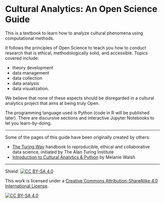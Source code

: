 # Cultural Analytics: An Open Science Guide

This is a textbook to learn how to analyze cultural phenomena using computational methods. 

It follows the principles of Open Science to teach you how to conduct research that is ethical, methodologically solid, and accessible. Topics covered include:
- theory development
- data management
- data collection
- data analysis
- data visualization.

We believe that none of these aspects should be disregarded in a cultural analytics project that aims at being truly Open.

The programming language used is Python (code in R will be published later).
There are discursive sections and interactive Jupyter Notebooks to let you learn-by-doing.

---

Some of the pages of this guide have been originally created by others:
- [The Turing Way](https://the-turing-way.netlify.app/welcome.html) handbook to reproducible, ethical and collaborative data science, initiated by The Alan Turing Institute
- [Introduction to Cultural Analytics & Python](https://melaniewalsh.github.io/Intro-Cultural-Analytics/welcome.html) by Melanie Walsh

---

Shield: [![CC BY-SA 4.0][cc-by-sa-shield]][cc-by-sa]

This work is licensed under a
[Creative Commons Attribution-ShareAlike 4.0 International License][cc-by-sa].

[![CC BY-SA 4.0][cc-by-sa-image]][cc-by-sa]

[cc-by-sa]: http://creativecommons.org/licenses/by-sa/4.0/
[cc-by-sa-image]: https://licensebuttons.net/l/by-sa/4.0/88x31.png
[cc-by-sa-shield]: https://img.shields.io/badge/License-CC%20BY--SA%204.0-lightgrey.svg
